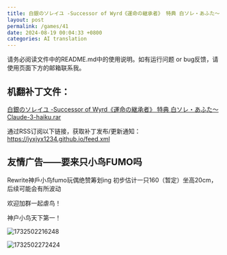 ```yaml
---
title: 白銀のソレイユ -Successor of Wyrd《運命の継承者》 特典 白ソレ・あふた～ Claude-3-haiku
layout: post
permalink: /games/41
date: 2024-08-19 00:04:33 +0800
categories: AI translation
---
```



请务必阅读文件中的README.md中的使用说明。如有运行问题 or bug反馈，请使用页面下方的邮箱联系我。

## 机翻补丁文件：

[白銀のソレイユ -Successor of Wyrd《運命の継承者》 特典 白ソレ・あふた～ Claude-3-haiku.rar](../resources/%E7%99%BD%E9%8A%80%E3%81%AE%E3%82%BD%E3%83%AC%E3%82%A4%E3%83%A6%20-Successor%20of%20Wyrd%E3%80%8A%E9%81%8B%E5%91%BD%E3%81%AE%E7%B6%99%E6%89%BF%E8%80%85%E3%80%8B%20%E7%89%B9%E5%85%B8%20%E7%99%BD%E3%82%BD%E3%83%AC%E3%83%BB%E3%81%82%E3%81%B5%E3%81%9F%EF%BD%9E%20Claude-3-haiku.rar)

 

通过RSS订阅以下链接，获取补丁发布/更新通知：https://jyxjyx1234.github.io/feed.xml

## 友情广告——要来只小鸟FUMO吗

Rewrite神戶小鸟fumo玩偶绝赞筹划ing 初步估计一只160（暂定）坐高20cm，后续可能会有所波动

欢迎加群一起虐鸟！

神户小鸟天下第一！

![1732502216248](image/广告/1732502216248.png)

![1732502272424](image/广告/1732502272424.png)
